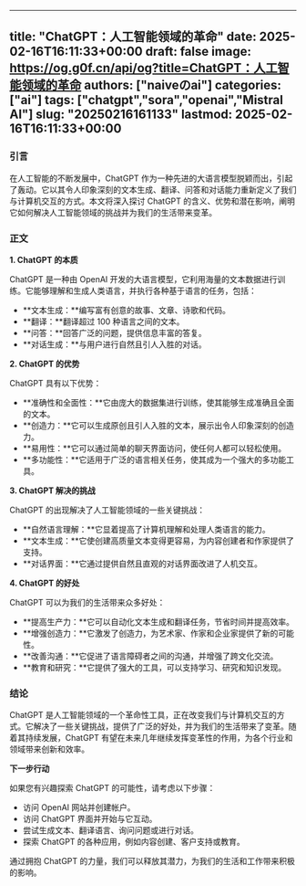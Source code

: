 
---
title: "ChatGPT：人工智能领域的革命"
date: 2025-02-16T16:11:33+00:00
draft: false
image: https://og.g0f.cn/api/og?title=ChatGPT：人工智能领域的革命
authors: ["naiveのai"]
categories: ["ai"]
tags: ["chatgpt","sora","openai","Mistral AI"]
slug: "20250216161133"
lastmod: 2025-02-16T16:11:33+00:00
---
### 引言

在人工智能的不断发展中，ChatGPT 作为一种先进的大语言模型脱颖而出，引起了轰动。它以其令人印象深刻的文本生成、翻译、问答和对话能力重新定义了我们与计算机交互的方式。本文将深入探讨 ChatGPT 的含义、优势和潜在影响，阐明它如何解决人工智能领域的挑战并为我们的生活带来变革。

### 正文

**1. ChatGPT 的本质**

ChatGPT 是一种由 OpenAI 开发的大语言模型，它利用海量的文本数据进行训练。它能够理解和生成人类语言，并执行各种基于语言的任务，包括：

- **文本生成：**编写富有创意的故事、文章、诗歌和代码。
- **翻译：**翻译超过 100 种语言之间的文本。
- **问答：**回答广泛的问题，提供信息丰富的答复。
- **对话生成：**与用户进行自然且引人入胜的对话。

**2. ChatGPT 的优势**

ChatGPT 具有以下优势：

- **准确性和全面性：**它由庞大的数据集进行训练，使其能够生成准确且全面的文本。
- **创造力：**它可以生成原创且引人入胜的文本，展示出令人印象深刻的创造力。
- **易用性：**它可以通过简单的聊天界面访问，使任何人都可以轻松使用。
- **多功能性：**它适用于广泛的语言相关任务，使其成为一个强大的多功能工具。

**3. ChatGPT 解决的挑战**

ChatGPT 的出现解决了人工智能领域的一些关键挑战：

- **自然语言理解：**它显着提高了计算机理解和处理人类语言的能力。
- **文本生成：**它使创建高质量文本变得更容易，为内容创建者和作家提供了支持。
- **对话界面：**它通过提供自然且直观的对话界面改进了人机交互。

**4. ChatGPT 的好处**

ChatGPT 可以为我们的生活带来众多好处：

- **提高生产力：**它可以自动化文本生成和翻译任务，节省时间并提高效率。
- **增强创造力：**它激发了创造力，为艺术家、作家和企业家提供了新的可能性。
- **改善沟通：**它促进了语言障碍者之间的沟通，并增强了跨文化交流。
- **教育和研究：**它提供了强大的工具，可以支持学习、研究和知识发现。

### 结论

ChatGPT 是人工智能领域的一个革命性工具，正在改变我们与计算机交互的方式。它解决了一些关键挑战，提供了广泛的好处，并为我们的生活带来了变革。随着其持续发展，ChatGPT 有望在未来几年继续发挥变革性的作用，为各个行业和领域带来创新和效率。

**下一步行动**

如果您有兴趣探索 ChatGPT 的可能性，请考虑以下步骤：

- 访问 OpenAI 网站并创建帐户。
- 访问 ChatGPT 界面并开始与它互动。
- 尝试生成文本、翻译语言、询问问题或进行对话。
- 探索 ChatGPT 的各种应用，例如内容创建、客户支持或教育。

通过拥抱 ChatGPT 的力量，我们可以释放其潜力，为我们的生活和工作带来积极的影响。